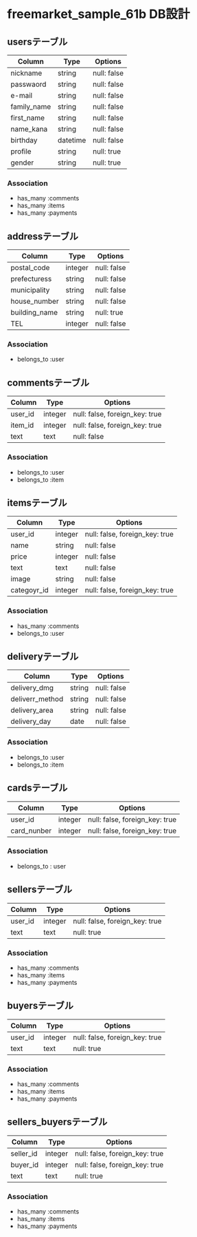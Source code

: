 # freemarket_sample_61b DB設計
## usersテーブル
|Column|Type|Options|
|------|----|-------|
|nickname|string|null: false|
|passwaord|string|null: false|
|e-mail|string|null: false|
|family_name|string|null: false|
|first_name|string|null: false|
|name_kana|string|null: false|
|birthday|datetime|null: false|
|profile|string|null: true|
|gender|string|null: true|
### Association
- has_many :comments
- has_many :items
- has_many :payments

## addressテーブル
|Column|Type|Options|
|------|----|-------|
|postal_code|integer|null: false|
|prefecturess|string|null: false|
|municipality|string|null: false|
|house_number|string|null: false|
|building_name|string|null: true|
|TEL|integer|null: false|
### Association
- belongs_to :user

## commentsテーブル
|Column|Type|Options|
|------|----|-------|
|user_id|integer|null: false, foreign_key: true|
|item_id|integer|null: false, foreign_key: true|
|text|text|null: false|
### Association
- belongs_to :user
- belongs_to :item

## itemsテーブル
|Column|Type|Options|
|------|----|-------|
|user_id|integer|null: false, foreign_key: true|
|name|string|null: false|
|price|integer|null: false|
|text|text|null: false|
|image|string|null: false|
|categoyr_id|integer|null: false, foreign_key: true|
### Association
- has_many :comments
- belongs_to :user

## deliveryテーブル
|Column|Type|Options|
|------|----|-------|
|delivery_dmg|string|null: false|
|deliverr_method|string|null: false|
|delivery_area|string|null: false|
|delivery_day|date|null: false|
### Association
- belongs_to :user
- belongs_to :item

## cardsテーブル
|Column|Type|Options|
|------|----|-------|
|user_id|integer|null: false, foreign_key: true|
|card_nunber|integer|null: false, foreign_key: true|
### Association
- belongs_to : user

## sellersテーブル
|Column|Type|Options|
|------|----|-------|
|user_id|integer|null: false, foreign_key: true|
|text|text|null: true|
### Association
- has_many :comments
- has_many :items
- has_many :payments

## buyersテーブル
|Column|Type|Options|
|------|----|-------|
|user_id|integer|null: false, foreign_key: true|
|text|text|null: true|
### Association
- has_many :comments
- has_many :items
- has_many :payments

## sellers_buyersテーブル
|Column|Type|Options|
|------|----|-------|
|seller_id|integer|null: false, foreign_key: true|
|buyer_id|integer|null: false, foreign_key: true|
|text|text|null: true|
### Association
- has_many :comments
- has_many :items
- has_many :payments